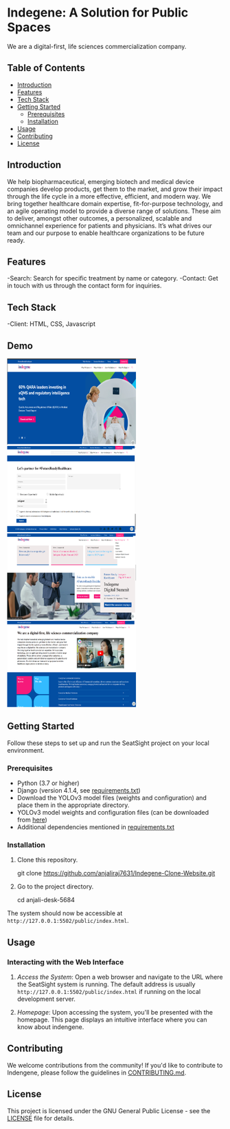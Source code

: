 # Indegene: A Solution for Public Spaces

We are a digital-first, life sciences commercialization company.

## Table of Contents

- [Introduction](#introduction)
- [Features](#features)
- [Tech Stack](#tech-stack)
- [Getting Started](#getting-started)
  - [Prerequisites](#prerequisites)
  - [Installation](#installation)
- [Usage](#usage)
- [Contributing](#contributing)
- [License](#license)

## Introduction

We help biopharmaceutical, emerging biotech and medical device companies develop products, get them to the market, and grow their impact through the life cycle in a more effective, efficient, and modern way. We bring together healthcare domain expertise, fit-for-purpose technology, and an agile operating model to provide a diverse range of solutions. These aim to deliver, amongst other outcomes, a personalized, scalable and omnichannel experience for patients and physicians. It’s what drives our team and our purpose to enable healthcare organizations to be future ready.

## Features

-Search: Search for specific treatment by name or category.
-Contact: Get in touch with us through the contact form for inquiries.

## Tech Stack

-Client: HTML, CSS, Javascript

## Demo
<img src="./images/Screenshot 2023-10-15 155338.png" width="300" height="200"/>
<img src="./images/Screenshot 2023-10-15 155532.png" width="300" height="200"/>
<img src="./images/Screenshot 2023-10-15 155556.png" width="300" height="200"/>
<img src="./images/Screenshot 2023-10-15 155630.png" width="300" height="200"/>


## Getting Started

Follow these steps to set up and run the SeatSight project on your local environment.

### Prerequisites

- Python (3.7 or higher)
- Django (version 4.1.4, see [requirements.txt](requirements.txt))
- Download the YOLOv3 model files (weights and configuration) and place them in the appropriate directory.
- YOLOv3 model weights and configuration files (can be downloaded from [here](https://github.com/ultralytics/yolov3))
- Additional dependencies mentioned in [requirements.txt](requirements.txt)

### Installation
1. Clone this repository.

   git clone https://github.com/anjaliraj7631/Indegene-Clone-Website.git


2. Go to the project directory.

   cd anjali-desk-5684

The system should now be accessible at `http://127.0.0.1:5502/public/index.html`.

## Usage

### Interacting with the Web Interface

1. *Access the System*: Open a web browser and navigate to the URL where the SeatSight system is running. The default address is usually `http://127.0.0.1:5502/public/index.html` if running on the local development server.

2. *Homepage*: Upon accessing the system, you'll be presented with the homepage. This page displays an intuitive interface where you can know about indengene.



## Contributing

We welcome contributions from the community! If you'd like to contribute to Indengene, please follow the guidelines in [CONTRIBUTING.md](CONTRIBUTING.md).

## License

This project is licensed under the GNU General Public License - see the [LICENSE](LICENSE) file for details.